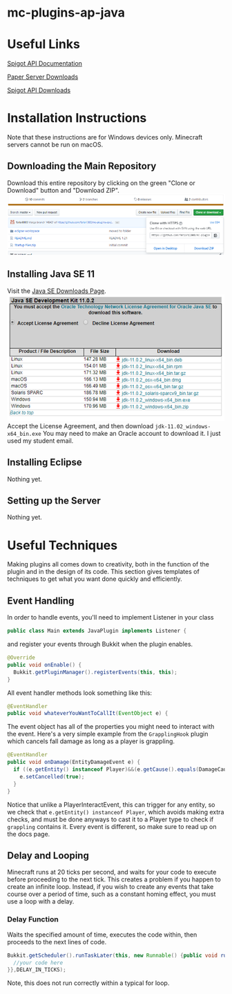 # mc-plugins-ap-java

# Useful Links
[Spigot API Documentation](https://hub.spigotmc.org/javadocs/spigot/overview-summary.html)

[Paper Server Downloads](https://papermc.io/downloads)

[Spigot API Downloads](https://getbukkit.org/download/spigot)

# Installation Instructions
Note that these instructions are for Windows devices only. Minecraft servers cannot be run on macOS.
## Downloading the Main Repository
Download this entire repository by clicking on the green "Clone or Download" button and "Download ZIP".
![Download the Repository](https://github.com/ferisril000/mc-plugins-ap-java/blob/images/cap01.png?raw=true)
## Installing Java SE 11
Visit the [Java SE Downloads Page](https://www.oracle.com/technetwork/java/javase/downloads/java-archive-javase11-5116896.html).
![Download Java SE 11](https://github.com/ferisril000/mc-plugins-ap-java/blob/images/cap02.png?raw=true)
Accept the License Agreement, and then download ```jdk-11.02_windows-x64_bin.exe```
You may need to make an Oracle account to download it. I just used my student email.
## Installing Eclipse
Nothing yet.
## Setting up the Server
Nothing yet.

# Useful Techniques
Making plugins all comes down to creativity, both in the function of the plugin and in the design of its code. This section gives templates of techniques to get what you want done quickly and efficiently.

## Event Handling
In order to handle events, you'll need to implement Listener in your class

```java
public class Main extends JavaPlugin implements Listener {
```

and register your events through Bukkit when the plugin enables.

```java
@Override
public void onEnable() {
  Bukkit.getPluginManager().registerEvents(this, this);
}
```


All event handler methods look something like this:

```java
@EventHandler
public void whateverYouWantToCallIt(EventObject e) {
```

The event object has all of the properties you might need to interact with the event.
Here's a very simple example from the ```GrapplingHook``` plugin which cancels fall damage as long as a player is grappling.

```java
@EventHandler
public void onDamage(EntityDamageEvent e) {
  if ((e.getEntity() instanceof Player)&&(e.getCause().equals(DamageCause.FALL))&&(grappling.contains((Player)e.getEntity()))) {
    e.setCancelled(true);
  }
}
```

Notice that unlike a PlayerInteractEvent, this can trigger for any entity, so we check that ```e.getEntity() instanceof Player```, which avoids making extra checks, and must be done anyways to cast it to a Player type to check if ```grappling``` contains it. Every event is different, so make sure to read up on the docs page.

## Delay and Looping

Minecraft runs at 20 ticks per second, and waits for your code to execute before proceeding to the next tick. This creates a problem if you happen to create an infinite loop. Instead, if you wish to create any events that take course over a period of time, such as a constant homing effect, you must use a loop with a delay.

### Delay Function
Waits the specified amount of time, executes the code within, then proceeds to the next lines of code.
```java
Bukkit.getScheduler().runTaskLater(this, new Runnable() {public void run() {
  //your code here
}},DELAY_IN_TICKS);
```
Note, this does not run correctly within a typical for loop.
